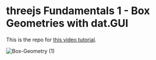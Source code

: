 # threejs Fundamentals 1 - Box Geometries with dat.GUI

This is the repo for [this video tutorial](https://youtu.be/HbvPOBPcJN8).

![Box-Geometry (1)](https://user-images.githubusercontent.com/63818980/215360654-10ba899a-b51f-4d96-b82b-9c515d10cc70.png)
